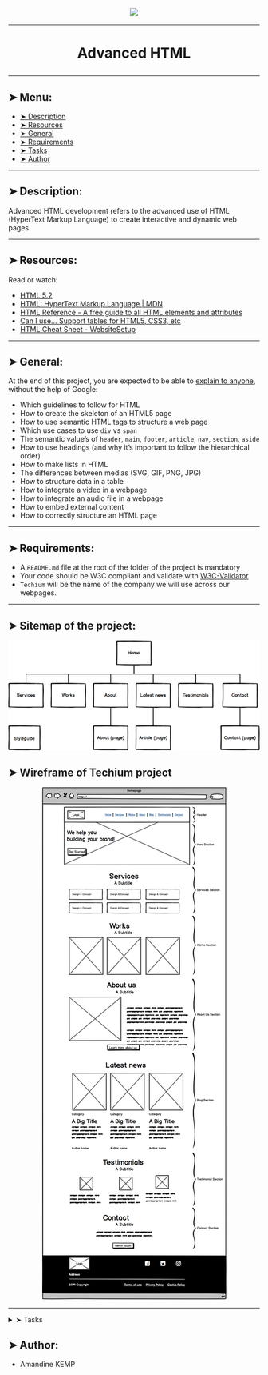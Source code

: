 <p align="center">
    <img [Advanced HTML] src="https://www.hostinger.com/tutorials/wp-content/uploads/sites/2/2018/11/what-is-html-3.webp">
</p>

----------

# <p align="center">Advanced HTML</p>

----------

## ➤ Menu:

* [➤ Description](https://github.com/amandinekemp/holbertonschool-web_front_end/tree/main/html_advanced#-description)
* [➤ Resources](https://github.com/amandinekemp/holbertonschool-web_front_end/tree/main/html_advanced#-resources)
* [➤ General](https://github.com/amandinekemp/holbertonschool-web_front_end/tree/main/html_advanced#-general)
* [➤ Requirements](https://github.com/amandinekemp/holbertonschool-web_front_end/tree/main/html_advanced#-requirements)
* [➤ Tasks](https://github.com/amandinekemp/holbertonschool-web_front_end/tree/main/html_advanced#-tasks)
* [➤ Author](https://github.com/amandinekemp/holbertonschool-web_front_end/tree/main/html_advanced#-author)

----------

## ➤ Description:

Advanced HTML development refers to the advanced use of HTML (HyperText Markup Language) to create interactive and dynamic web pages.

----------

## ➤ Resources:

Read or watch:

* [HTML 5.2](https://intranet.hbtn.io/rltoken/vKPDYmtKXaKCHn5lpZXz7w)
* [HTML: HyperText Markup Language | MDN](https://intranet.hbtn.io/rltoken/ZSMZYbNUWEhTarg4x5syCQ)
* [HTML Reference - A free guide to all HTML elements and attributes](https://intranet.hbtn.io/rltoken/hPxzkJUCKscaZ1YgG0Xaig)
* [Can I use… Support tables for HTML5, CSS3, etc](https://intranet.hbtn.io/rltoken/C1sjK7n4YYmXjzgN07LgUg)
* [HTML Cheat Sheet - WebsiteSetup](https://intranet.hbtn.io/rltoken/33djKxCai7mwDufKGL7eCg)

----------

## ➤ General:

At the end of this project, you are expected to be able to [explain to anyone](https://intranet.hbtn.io/rltoken/pt--DhAqMLE-NJtA1N_8hg), without the help of Google:

* Which guidelines to follow for HTML
* How to create the skeleton of an HTML5 page
* How to use semantic HTML tags to structure a web page
* Which use cases to use `div` vs `span`
* The semantic value’s of `header`, `main`, `footer`, `article`, `nav`, `section`, `aside`
* How to use headings (and why it’s important to follow the hierarchical order)
* How to make lists in HTML
* The differences between medias (SVG, GIF, PNG, JPG)
* How to structure data in a table
* How to integrate a video in a webpage
* How to integrate an audio file in a webpage
* How to embed external content
* How to correctly structure an HTML page

----------

## ➤ Requirements:

* A `README.md` file at the root of the folder of the project is mandatory
* Your code should be W3C compliant and validate with [W3C-Validator](https://intranet.hbtn.io/rltoken/Ru21MgHZLPDcXSsUrHwKJg)
* `Techium` will be the name of the company we will use across our webpages.

----------

## ➤ Sitemap of the project:

<p align="center">
    <img [Sitemap of the project] src="https://github.com/amandinekemp/holbertonschool-web_front_end/blob/main/html_advanced/images/Advanced_HTML_Sitemap_of_the_project.png">
</p>

## ➤ Wireframe of Techium project

<p align="center">
    <img [Sitemap of the project] src="https://github.com/amandinekemp/holbertonschool-web_front_end/blob/main/html_advanced/images/Advanced_HTML_Wireframe_of_Techium_project.png">
</p>


----------

<details>
<summary>➤ Tasks</summary>

### 0. Create your first webpage

Create your first HTML file 0-index.html with:

* Add the doctype on the first line (without any comment)
* After the doctype, open and close a html tag
* Add the language tag, specify English for [ISO language code](https://intranet.hbtn.io/rltoken/qFNHsNpEOoe4uGFKqVa6-Q) and add the direction tag (ltr or rtl) on the html tag.
* Open your file in your browser (the page should be blank)
W3C won’t pass - you can ignore it

Repo:

* GitHub repository: holbertonschool-web_front_end
* Directory: html_advanced
* File: 0-index.html
  
### 1. Structure your webpage

Copy the content of 0-index.html into 1-index.html

Create the head and body sections

* inside the html tag, create the head and body tags (empty) in this order
W3C won’t pass - you can ignore it

Repo:

* GitHub repository: holbertonschool-web_front_end
* Directory: html_advanced
* File: 1-index.html
  
### 2. The head - meta charset, viewport, title, description, favicons

Copy the content of 1-index.html into 2-index.html

<p align="center">
    <img [Advanced HTML] src="https://github.com/amandinekemp/holbertonschool-web_front_end/blob/main/html_advanced/images/%23%23%232.%20The%20head%20-%20meta%20charset%2C%20viewport%2C%20title%2C%20description%2C%20favicons.jpg">
</p>

Meta charset:

* add a meta tag inside the head:
 * add the charset attribute with the value utf-8

Viewport:

* add a meta tag inside the head:
 * add an attribute name on the tag and specify that it is the meta viewport
 * add the key width with the value device-width
 * add the key initial-scale with the value 1.0
 * add the key viewport-fit with the value cover

Title:

* add the title tag just after the meta viewport with value: Homepage - Techium

Description:

* add a meta tag inside the head section
 * add an attribute name on the tag and specify that is the meta description
 * add another attribute called content
 * add the following description: Techium is a digital agency

Favicons:

* download the image above to use as a favicon
* Use the tool at https://realfavicongenerator.net/ to generate all the favicon formats
* take the favicon.ico and favicon.png and place these at the root of your project directory, so that it is siblings with your [0-9]+-index.html files.
* inside the head, create 2 link tags with these 3 attributes: rel, type, and href.
 * the first link tag:
  * rel: icon
  * type: image/x-icon
  * href: ./favicon.ico
 * the second link tag:
  * rel: icon
  * type: image/png
  * href: ./favicon.png

Repo:

* GitHub repository: holbertonschool-web_front_end
* Directory: html_advanced
* File: 2-index.html
  
### 3. Simple header, main, footer

Copy the content of 2-index.html into 3-index.html

Header:

* create the header of your page between the open and close body tag
* put the text Header inside the header

Main:

* create the main tag after the header tag
 * put the text Main content inside your main tags

Footer:

* create the footer tag after the main tag
 * put the text Footer inside the footer tags

Repo:

* GitHub repository: holbertonschool-web_front_end
* Directory: html_advanced
* File: 3-index.html
  
### 4. Aside

Copy the contents of 3-index.html into article.html

* change the <title> to put: Article - Techium
* inside the main tags
 * after the text, create the aside tags with text Aside

Repo:

* GitHub repository: holbertonschool-web_front_end
* Directory: html_advanced
* File: article.html
  
### 5. Section

Copy the content of 3-index.html into 5-index.html

* inside your <main> section
 * remove the text in main, create these sections:
 1. create first section and put the text Hero section inside
 2. create second section and put the text Services section inside
 3. create third section and put the text Works section inside
 4. create fourth section and put the text About section inside
 5. create fifth section and put the text Latest news section inside
 6. create sixth section and put the text Testimonials section inside
 7. create seventh section and put the text Contact section inside

Does not need to pass W3C

Repo:

* GitHub repository: holbertonschool-web_front_end
* Directory: html_advanced
* File: 5-index.html
  
### 6. Work, News, Testimonial articles

Copy the content of 5-index.html into 6-index.html

Work articles:

* inside the section Works section
 * add 3 article tags
  * inside each article write Work # where the hashtag will be the ordered number (1, 2, or 3)

News articles:

* inside the section Latest news section
 * add 3 article tags
  * inside each article write Article # where the hashtag will be the ordered number (1, 2, or 3)

Testimonial articles:

* inside the section Testimonials section
  * add 3 article tags
   * inside each article write Testimonial # where the hashtag will be the ordered number (1, 2, or 3)

W3C won’t pass - you can ignore it

Repo:

* GitHub repository: holbertonschool-web_front_end
* Directory: html_advanced
* File: 6-index.html
  
### 7. Navigation

Copy the content of 6-index.html into 7-index.html

* remove the Header text inside the <header>
* create the nav tag inside the header tag
  * it should remain empty for now

Does not need to pass W3C

Repo:

* GitHub repository: holbertonschool-web_front_end
* Directory: html_advanced
* File: 7-index.html
  
### 8. Level 1 headings

Copy the content of 7-index.html into 8-index.html

* create the level 1 heading inside your main before your sections
  * put text Homepage in your heading tag

Does not need to pass W3C

Repo:

* GitHub repository: holbertonschool-web_front_end
* Directory: html_advanced
* File: 8-index.html

### 9. Level 2 headings

Copy the content of 8-index.html into 9-index.html

* in the section tag with the the text Hero section, remove the text and create a level 2 heading with text We help you build your brand!
* in the section tag with the the text Services section, remove the text and create a level 2 heading with text Services
* in the section tag with the the text Works section, remove the text and create a level 2 heading with text Works
* in the section tag with the the text About section, remove the text and create a level 2 heading with text About Us
* in the section tag with the the text Latest news section, remove the text and create a level 2 heading with text Latest news
* in the section tag with the the text Testimonials section, remove the text and create a level 2 heading with text Testimonials
* in the section tag with the the text Contact section, remove the text and create a level 2 heading with text Contact

W3C won’t pass - you can ignore it

Repo:

* GitHub repository: holbertonschool-web_front_end
* Directory: html_advanced
* File: 9-index.html
  
### 10. Level 3 headings

Copy the content of 9-index.html into 10-index.html

Services headings:

* Inside the section containing the h2 heading Services, add these elements right after the h2:
  * create a level 3 heading with text Design & Concept
  * create a level 3 heading with text Digital Strategy
  * create a level 3 heading with text Content Strategy
  * create a level 3 heading with text UX Design
  * create a level 3 heading with text Web Development
  * create a level 3 heading with text Social Media

Works headings:

* Inside the section containing the h2 heading Works:
 * in the first article, replace the text with a level 3 heading with text Interior Design
 * in the second article, replace the text with a level 3 heading with text Web Development
 * in the third article, replace the text with a level 3 heading with text Personal Brand

About Us headings:

* Inside the section containing the h2 heading About Us, after the h2 heading, create these elements in this order:
 * a level 3 heading with text Who are we
 * a level 3 heading with text Our culture
 * a level 3 heading with text How we work

Latest news headings:

* Inside the section containing the h2 heading Latest news:
 * in the first article replace the text with a level 3 heading with text Hoc loco tenere se Triarius non potuit.
 * in the second article replace the text with a level 3 heading with text Ut alios omittam, hunc appello, quem ille unum secutus est.
 * in the third article replace the text with a level 3 heading with text Bestiarum vero nullum iudicium puto.

W3C does not need to pass here

Repo:

* GitHub repository: holbertonschool-web_front_end
* Directory: html_advanced
* File: 10-index.html
  
### 11. styleguide

Copy the content of 3-index.html into 11-styleguide.html

* change the title to Styleguide - Techium
* remove the text from header, main, and footer
* create a new <section> inside your main tag
  * create a header in this section
   * in the header add a level 2 heading with text Headings
  * after the header:
   * add a level 1 heading with text Heading level 1
   * add a level 2 heading with text Heading level 2
   * add a level 3 heading with text Heading level 3
   * add a level 4 heading with text Heading level 4
   * add a level 5 heading with text Heading level 5
   * add a level 6 heading with text Heading level 6

Repo:

* GitHub repository: holbertonschool-web_front_end
* Directory: html_advanced
* File: 11-styleguide.html
  
### 12. Paragraphs

Copy the content of 10-index.html into 12-index.html

About Us paragraphs:

* in the About Us section
 * after the first h3 (who are we) create a paragraph with the text: Lorem ipsum dolor sit amet, consectetur adipisicing elit. Ipsum, omnis expedita! Eum, praesentium cumque accusantium rem, sit quaerat est nisi ratione, deserunt ducimus quidem iste dicta quibusdam atque maxime cum!
 * after the second h3 create a paragraph with the text: Lorem ipsum dolor sit amet, consectetur adipisicing elit. Ipsum, omnis expedita! Eum, praesentium cumque accusantium rem, sit quaerat est nisi ratione, deserunt ducimus quidem iste dicta quibusdam atque maxime cum!
 * after the third h3 create a paragraph with the text: Lorem ipsum dolor sit amet, consectetur adipisicing elit. Ipsum, omnis expedita! Eum, praesentium cumque accusantium rem, sit quaerat est nisi ratione, deserunt ducimus quidem iste dicta quibusdam atque maxime cum!

Latest news paragraphs:

* in the Latest news section
 * in the first article
  * create a paragraph with text Career before the heading
  * create a paragraph with text Lorem ipsum dolor sit amet, consectetur adipiscing elit. Id Sextilius factum negabat. Quo tandem modo? At eum nihili facit; Quae contraria sunt his, malane? after the heading
 * in the second article
   * create a paragraph with text Digital Life before the heading
   * create a paragraph with text Lorem ipsum dolor sit amet, consectetur adipiscing elit. Tum mihi Piso: Quid ergo? Tum ille: Ain tandem? Non autem hoc: igitur ne illud quidem. Sed quod proximum fuit non vidit. Nos commodius agimus. An nisi populari fama? after the heading
 * in the third article
   * create a paragraph with text Social before the heading
   * create a paragraph with text Lorem ipsum dolor sit amet, consectetur adipiscing elit. Non igitur bene. Quid enim est a Chrysippo praetermissum in Stoicis? Pugnant Stoici cum Peripateticis. Prioris generis est docilitas, memoria; Apparet statim, quae sint officia, quae actiones. after the heading

Contact paragraph:

* in the Contact section after the heading
 * create a paragraph with the text: Lorem ipsum dolor sit amet, consectetur adipiscing elit. Id Sextilius factum negabat. Quo tandem modo? At eum nihili facit; Quae contraria sunt his, malane?

Additional paragraphs:

* below the level 2 Services heading add a paragraph with text We work with you
* below the level 2 Works heading add a paragraph with text Take a look in our portfolio
* below the level 2 About Us heading add a paragraph with text Everything about us
* below the level 2 Testimonials heading add a paragraph with text We are more than a digital company
* below the level 2 Contact heading add a paragraph with text We like to know new people

Does not need to pass W3C

Repo:

* GitHub repository: holbertonschool-web_front_end
* Directory: html_advanced
* File: 12-index.html
  
### 13. styleguide paragraphs

Copy the contents of 11-styleguide.html into 13-styleguide.html

* After the existing section containing Headings, create a new section in main
 * in this section create a header
   * Inside the header, create a level 2 heading with text Paragraph
 * after the header add a level 2 heading with text Heading with a subtitle
 * after the level 2 heading, add a paragraph with text This is my subtitle
 * after the last paragraph, add another paragraph with text: Nunc lacinia ante nunc ac lobortis. Interdum adipiscing gravida odio porttitor sem non mi integer non faucibus ornare mi ut ante amet placerat aliquet. Volutpat eu sed ante lacinia sapien lorem accumsan varius montes viverra nibh in adipiscing blandit tempus accumsan.

Repo:

* GitHub repository: holbertonschool-web_front_end
* Directory: html_advanced
* File: 13-styleguide.html
  
### 14. Span

Copy the contents of 12-index.html into 14-index.html

In the very first <header>,

* before the nav, create a span with the text Techium
Does not need to pass W3C

Repo:

* GitHub repository: holbertonschool-web_front_end
* Directory: html_advanced
* File: 14-index.html
  
### 15. Div

Copy the contents of 14-index.html into 15-index.html

* Wrap the contents of the header element with a div
* Wrap the content of each section element within a div
* Finally, wrap the contents of the <footer> tag with a div

W3C does not need to pass

Repo:

* GitHub repository: holbertonschool-web_front_end
* Directory: html_advanced
* File: 15-index.html
  
### 16. Structure your sections

Copy the contents of 15-index.html into 16-index.html

* in the div in the Services section
 * create a header tag that wraps the h2 and the p
 * create a div sibling to the header that wraps the rest of the content
* in the div in the Works section
 * create a header tag that wraps the h2 and the p
 * create a div sibling to the header that wraps the rest of the content
* in the div in the About Us section
 * create a header tag that wraps the h2 and the p
 * create a div sibling to the header that wraps the rest of the content
* ,in the div in the Latest news section
 * create a header tag that wraps the h2
 * create a div sibling to the header that wraps the rest of the content
* in the div in the Testimonials section
 * create a header tag that wraps the h2 and the p
 * create a div sibling to the header that wraps the rest of the content
* in the div in the Contact section
 * create a header tag that wraps the h2 and the first p
 * create a div sibling to the header that wraps the rest of the content

W3C does not need to pass

Repo:

* GitHub repository: holbertonschool-web_front_end
* Directory: html_advanced
* File: 16-index.html
  
### 17. Comments

Copy the content of 16-index.html into 17-index.html

* before the header add a line break and a comment saying Header to help with scanning your code
* before the main add a line break and a comment saying Main to help with scanning your code
* before the footer add a line break and a comment saying Footer to help with scanning your code
* before the Hero section add a line break and a comment saying Hero section
* before the Services section add a line break and a comment saying Services section
* before the Works section add a line break and a comment saying Works section
* before the About Us section add a line break and a comment saying About Us section
* before the Latest news section add a line break and a comment saying Latest news section
* before the Testimonials section add a line break and a comment saying Testimonials section
* before the Contact section add a line break and a comment saying Contact section

Does not need to pass W3C

Repo:

* GitHub repository: holbertonschool-web_front_end
* Directory: html_advanced
* File: 17-index.html
  
### 18. link your logo

Copy the content of 17-index.html into 18-index.html

* in the header, wrap the span with a link that redirects to the page at the root of your folder (/)
* wrap the link with a div

W3C does not need to pass

Repo:

* GitHub repository: holbertonschool-web_front_end
* Directory: html_advanced
* File: 18-index.html
  
### 19. Create new pages

Copy the content of 18-index.html into about.html, latest_news.html and contact.html

* change the title of about.html to replace Homepage with About
* change the title of latest_news.html to replace Homepage with Latest news
* change the title of contact.html to replace Homepage with Contact

Does not need to pass W3C

Repo:

* GitHub repository: holbertonschool-web_front_end
* Directory: html_advanced
* File: about.html, latest_news.html, contact.html
  
### 20. Add links

Copy the content of 18-index.html into 20-index.html

* in your nav tags
 * create a link to / with the text Home
 * create an anchor to services with the text Services
 * create an anchor to works with the text Works
 * create an anchor to about with the text About
 * create an anchor to latest_news with the text Latest news
 * create an anchor to testimonials with the text Testimonials
 * create an anchor to contact with the text Contact

For now, the anchor links will not work. We will make them work in the CSS project.

Does not need to pass W3C

Repo:

* GitHub repository: holbertonschool-web_front_end
* Directory: html_advanced
* File: 20-index.html
  
### 21. Add social media links

Copy the content of 20-index.html into 21-index.html

* in the div in the footer
 * remove any text you have
 * create a link to https://www.facebook.com/HolbertonSchool/ with the text Facebook
 * create a link to https://twitter.com/holbertonschool with the text Twitter
 * create a link to https://www.instagram.com/holbertonschool/ with the text Instagram

W3C won’t pass - you can ignore it

Repo:

* GitHub repository: holbertonschool-web_front_end
* Directory: html_advanced
* File: 21-index.html
  
### 22. "Button" links

Copy the content of 21-index.html into 22-index.html

* in the Hero section, after the heading
 * create a link to # with the text Get started
* in the About Us section, after the div containing the level 3 headings and paragraphs
 * create a link to about.html with the text Learn more about us
* in the Contact section, after the div containing the paragraph
 * create a link to contact.html with text Get in touch

Does not need to pass W3C

Repo:

* GitHub repository: holbertonschool-web_front_end
* Directory: html_advanced
* File: 22-index.html
  
### 23. Services, Works, Latest news links

Copy the content of 22-index.html into 23-index.html

* in the Services section
 * in each level 3 heading, create a link to # around the text already in the heading
* in the Works section
 * in each level 3 heading, create a link to # around the text already in the heading
* in the Latest news section
 * in each level 3 heading, create a link to # around the text already in the heading

Does not need to pass W3C

Repo:

* GitHub repository: holbertonschool-web_front_end
* Directory: html_advanced
* File: 23-index.html
  
### 24. List the links

Copy the content of 23-index.html into 24-index.html

* in the nav
 * create an unordered list, put each anchor tag (Home, Services, Works, …) as an individual list item
* in the div in the footer
 * create an unordered list and put each anchor tag (Facebook, Twitter, …) as an individual list item

W3C does not need to pass

Repo:

* GitHub repository: holbertonschool-web_front_end
* Directory: html_advanced
* File: 24-index.html
  
### 25. Secondary navigation menu

Copy the content of 24-index.html into 25-index.html

* inside the footer, after the div
 * create a new div
 * in the new div create an unordered list with the following links:
 1. link to # with text Terms of Use
 2. link to # with text Privacy Policy
 3. link to # with text Cookie Policy

Repo:

* GitHub repository: holbertonschool-web_front_end
* Directory: html_advanced
* File: 25-index.html
  
### 26. Examples of lists for the styleguide

Copy the content of 13-styleguide.html into 26-styleguide.html

Example of unordered list:

* inside main after Paragraph section, add :
 * a new line and a comment with text Lists
 * after, create a new section with inside:
  * create a header with inside a level 2 heading with the text Lists
  * after the new header, create a div with inside:
    * a level 3 heading with text Unordered
     * under it, add an unordered list with these items: Dolor pulvinar etiam magna etiam., Sagittis adipiscing lorem eleifend., Felis enim feugiat dolore viverra.

Example of ordered list:

* after previous unordered list, in the same div
 * add a level 3 heading with text Ordered
 * add an ordered list with these items:
 1. Dolor pulvinar etiam magna etiam.
 2. Sagittis adipiscing lorem eleifend.
 3. Felis enim feugiat dolore viverra.

Example of definition list:

* after previous ordered list, in the same div
 * add a heading level 3 with text Definition
 * add a definition list with these items:
 1. Term: Definition List title, Definition: Definition text.
 2. Term: Startup, Definition: A startup company or startup is a company or temporary organization designed to search for a repeatable and scalable business model.
 3. Term: Water, Definition: A colorless, transparent, odorless liquid that forms the seas, lakes, rivers, and rain and is the basis of the fluids of living organisms.

Repo:

* GitHub repository: holbertonschool-web_front_end
* Directory: html_advanced
* File: 26-styleguide.html
  
### 27. Separate content

Copy the content of 25-index.html into 27-index.html

* in the footer between the two divs:
 * add a horizontal rule
 * after the horizontal rule add a paragraph with text © 2020 Techium, made with ♥ by students at Holberton School.

W3C does not need to pass.

Repo:

* GitHub repository: holbertonschool-web_front_end
* Directory: html_advanced
* File: 27-index.html
  
### 28. Horizontal rule example

Copy the content of 26-styleguide.html into 28-styleguide.html

* in main after Lists section
 * add a new line and a comment with the text Horizontal rule
 * create a new section
  * create a header and inside it add a level 2 heading with the text Horizontal rule
  * after the header create a div and put a horizontal rule in it

Repo:

* GitHub repository: holbertonschool-web_front_end
* Directory: html_advanced
* File: 28-styleguide.html
  
### 29. Client quotes

Copy the content of 27-index.html into 29-index.html

* in the Testimonials section
 * in the first article
  * replace the text with a blockquote with text I am completely blown away. Thanks to Techium, we've just launched our 5th website! and cite author Yuri Y.
 * in the second article
  * replace the text with a blockquote with text Thank you so much for your help. Techium company is awesome! and cite author Dorrie S.
 * in the third article
  * replace the text with a blockquote with text I love your system. Definitely worth the investment. I'd be lost without Techium company. and cite author Sven H.

W3C does not need to pass

Repo:

* GitHub repository: holbertonschool-web_front_end
* Directory: html_advanced
* File: 29-index.html
  
### 30. Examples of quotes

Copy the content of 28-styleguide.html into 30-styleguide.html

Example of inline quote:

* inside main after Horizontal rule section
 * add a new line and a comment with text Blockquotes
 * create a new section
  * in the section create a header, in the header create a level 2 heading with text Blockquotes
  * after the header, create a div
   * in the div add a level 3 heading with the text Inline quote
   * add an inline quote with the text Stay hungry. Stay foolish.

Example of blockquote:

* after the inline quote div, create another div
 * in the new div add a level 3 heading with the text Blockquote
 * add a multiline quote with the text I will be the leader of a company that ends up being worth billions of dollars, because I got the answers. I understand culture. I am the nucleus. I think that’s a responsibility that I have, to push possibilities, to show people, this is the level that things could be at. and cite Kanye West, Musician

Repo:

* GitHub repository: holbertonschool-web_front_end
* Directory: html_advanced
* File: 30-styleguide.html
  
### 31. Address and latest news authors

Copy the content of 29-index.html into 31-index.html

* in the footer
 * right after open footer tag, put the following address: 234 Washington Street (line-break) Urbana, Illinois
* in the Latest news section
 * in the first article, after the last paragraph, add the author name in small print: By Kelly D.
 * in the second article, after the last paragraph, add the author name in small print: By William A.
 * in the third article, after the last paragraph, add the author name in small print: By Frances J.

W3C does not need to pass

Repo:

* GitHub repository: holbertonschool-web_front_end
* Directory: html_advanced
* File: 31-index.html
  
### 32. Typography section - using the correct tags

Copy the content of 30-styleguide.html into 32-styleguide.html

* inside main after the Blockquotes section

 * add a new line and a comment with text Typography
 * create a new section

  * in the section create a header and inside it add a level 2 heading with the text Typography
  * after the header create a div, inside the div add this text with the correct HTML tag: 320 Stewart Avenue, Unit 12 (line break) New York City NY 10001, the city, state, and postal code should be on a separate line
  * create another div, in the new div nest this code block using the pre HTML tag:
  
 <code>
     <h2>My title</h2>
     <p>Proin lacus turpis, feugiat sit amet sollicitudin non, volutpat in libero. Aenean hendrerit ultrices nulla ac lobortis. Vestibulum consectetur nibh vel ante rhoncus faucibus.</p>
 </code>

  * create another div, in the new div add this paragraph of text with the correct HTML tag: Curabitur sit amet turpis cursus massa mollis highlighted. Duis finibus leo massa, eget dapibus erat finibus sed. Aenean condimentum sapien magna, eleifend highlighted mi consequat ut. Cras nec quam sed sapien ultricies highlighted ut sed metus. Each occurrence of the word highlighted should be highlighted.

W3C does not need to pass

Repo:

* GitHub repository: holbertonschool-web_front_end
* Directory: html_advanced
* File: 32-styleguide.html
  
### 33. Table

Copy the content of 32-styleguide.html into 33-styleguide.html

inside main after Typography section
add a new line and a comment with text Table
create a new section
in the section create a header, in the header add a level 2 heading with the text Table
after the header, create a table, reproduce in HTML the visual below

![star wars Trilogy Data](https://github.com/amandinekemp/holbertonschool-web_front_end/blob/main/html_advanced/images/%23%23%2333.%20Table.jpg)

The <th> tags containing Title, Director, Release Date should have a scope attribute set to col The <th> tags containing the names of the movies should have a scope attribute set to row

Due to previous task, does not have to pass W3C

Repo:

* GitHub repository: holbertonschool-web_front_end
* Directory: html_advanced
* File: 33-styleguide.html
  
### 34. Details

Copy the content of 33-styleguide.html into 34-styleguide.html

* in main tag after Table section
 * add a new line and a comment with text Details
 * create a new section
   * create a header, in the header add a level 2 heading with the text Details
   * after the header create a div
    * in the div add a level 3 heading with text Default
    * add a details element and specify Show/Hide me in the summary
    * add this text after the summary: Pellentesque habitant morbi tristique senectus et netus et malesuada fames ac turpis egestas.
  * create another div
    * add a level 3 heading with text Open
    * add a details element that is open by default and specify Always open in the summary
   * add this text after the summary: Pellentesque habitant morbi tristique senectus et netus et malesuada fames ac turpis egestas.

Due to earlier task, does not have to pass W3C

Repo:

* GitHub repository: holbertonschool-web_front_end
* Directory: html_advanced
* File: 34-styleguide.html
  
### 35. Replace text logo with image logo

![Techium](https://s3.eu-west-3.amazonaws.com/hbtn.intranet/uploads/medias/2019/11/06f32e89f2a82582234e.png?X-Amz-Algorithm=AWS4-HMAC-SHA256&X-Amz-Credential=AKIA4MYA5JM5DUTZGMZG%2F20240311%2Feu-west-3%2Fs3%2Faws4_request&X-Amz-Date=20240311T081103Z&X-Amz-Expires=86400&X-Amz-SignedHeaders=host&X-Amz-Signature=da2c2a811efde4268fd3393167a1ff384fc947bef93c1c5ec12de6a689468a7d)

Copy the content of 31-index.html into 35-index.html

* in header
 * find the span with the name of the website
 * replace it with the image above
 * make sure the image is in the same directory as all of your  * other files and that the file name is logo-black.png
 * alt: Techium logo
 * don’t forget to specify width of 160 and height of 40
* in footer, after the opening tag and before the address
 * insert the logo image
 * alt: Techium logo
 * don’t forget to specify the width and height (same as in header)

W3C does not need to pass

Repo:

* GitHub repository: holbertonschool-web_front_end
* Directory: html_advanced
* File: 35-index.html
  
### 36. Add images to your sections

Copy the content of 35-index.html into 36-index.html

You can use image generators to get images for this task. For avatar images you can download them on UI Faces. Just make sure you rename your images to match the task requirements.

Add three images in the Works section:

* in the Works section
  * before the first level 3 heading create a div
   * add images/pic-work-01.jpg inside the div
   * alt: empty
 * before the second level 3 heading create a div
   * add images/pic-work-02.jpg inside the div
   * alt: empty
 * before the third level 3 heading create a div
   * add images/pic-work-03.jpg inside the div
   * alt: empty

Add one image in the About Us section:

* in the About Us section before the first level 3 heading inside the div
  * add the image images/pic-about-us.jpg
   * alt: empty
   * width: 460
   * height: 447

Add three images in the Latest news section:

* in the Latest news section
 * in the first article, before the first paragraph, create a div
  * in the div add the image images/pic-blog-01.jpg
  * alt: empty
  * width: 305
  * height: 205

* in the second article, before the first paragraph, create a div
 * in the div add the image images/pic-blog-02.jpg
 * alt: empty
 * width: 305
 * height: 205

* in the third article, before the first paragraph, create a div
* in the div add the image images/pic-blog-03.jpg
 * alt: empty
 * width: 305
 * height: 205

Add three images in the Testimonials section:

* in the Testimonials section
 * in the first article before the quote, add the image images/pic-person-01.jpg
  * alt: Yuri Y. avatar
  * width: 100px
  * height: 100px
 * in the second article before the quote, add the image images/pic-person-02.jpg
  * alt: Dorrie S. avatar
  * width: 100px
  * height: 100px
 * in the third article before the quote, add the image images/pic-person-03.jpg
  * alt: Sven H. avatar
  * width: 100px
  * height: 100px

Does not need to pass W3C

Repo:

* GitHub repository: holbertonschool-web_front_end
* Directory: html_advanced
* File: 36-index.html
  
### 37. Social icons

Copy the content of 36-index.html into index.html (the final file!)

* inside the footer

 * replace the text Facebook with the SVG icon code and add width of 25px and height of 25px to the SVG tag:
<svg viewbox="0 0 24 24" xmlns="http://www.w3.org/2000/svg">
<title>
Facebook icon
</title>
<path d="M23.998 12c0-6.628-5.372-12-11.999-12C5.372 0 0 5.372 0 12c0 5.988 4.388 10.952 10.124 11.852v-8.384H7.078v-3.469h3.046V9.356c0-3.008 1.792-4.669 4.532-4.669 1.313 0 2.686.234 2.686.234v2.953H15.83c-1.49 0-1.955.925-1.955 1.874V12h3.328l-.532 3.469h-2.796v8.384c5.736-.9 10.124-5.864 10.124-11.853z"/>
</svg>
 * replace the text Twitter with the SVG icon code and add width of 25px and height of 25px to the SVG tag:
<svg viewbox="0 0 24 24" xmlns="http://www.w3.org/2000/svg">
<title>
Twitter icon
</title>
<path d="M23.954 4.569a10 10 0 0 1-2.825.775 4.958 4.958 0 0 0 2.163-2.723c-.951.555-2.005.959-3.127 1.184a4.92 4.92 0 0 0-8.384 4.482C7.691 8.094 4.066 6.13 1.64 3.161a4.822 4.822 0 0 0-.666 2.475c0 1.71.87 3.213 2.188 4.096a4.904 4.904 0 0 1-2.228-.616v.061a4.923 4.923 0 0 0 3.946 4.827 4.996 4.996 0 0 1-2.212.085 4.937 4.937 0 0 0 4.604 3.417 9.868 9.868 0 0 1-6.102 2.105c-.39 0-.779-.023-1.17-.067a13.995 13.995 0 0 0 7.557 2.209c9.054 0 13.999-7.496 13.999-13.986 0-.209 0-.42-.015-.63a9.936 9.936 0 0 0 2.46-2.548l-.047-.02z"/>
</svg>
 * replace the text Instagram with the SVG icon code and add width of 25px and height of 25px to the SVG tag:
<svg viewbox="0 0 24 24" xmlns="http://www.w3.org/2000/svg">
<title>
Instagram icon
</title>
<path d="M12 0C8.74 0 8.333.015 7.053.072 5.775.132 4.905.333 4.14.63c-.789.306-1.459.717-2.126 1.384S.935 3.35.63 4.14C.333 4.905.131 5.775.072 7.053.012 8.333 0 8.74 0 12s.015 3.667.072 4.947c.06 1.277.261 2.148.558 2.913a5.885 5.885 0 0 0 1.384 2.126A5.868 5.868 0 0 0 4.14 23.37c.766.296 1.636.499 2.913.558C8.333 23.988 8.74 24 12 24s3.667-.015 4.947-.072c1.277-.06 2.148-.262 2.913-.558a5.898 5.898 0 0 0 2.126-1.384 5.86 5.86 0 0 0 1.384-2.126c.296-.765.499-1.636.558-2.913.06-1.28.072-1.687.072-4.947s-.015-3.667-.072-4.947c-.06-1.277-.262-2.149-.558-2.913a5.89 5.89 0 0 0-1.384-2.126A5.847 5.847 0 0 0 19.86.63c-.765-.297-1.636-.499-2.913-.558C15.667.012 15.26 0 12 0zm0 2.16c3.203 0 3.585.016 4.85.071 1.17.055 1.805.249 2.227.415.562.217.96.477 1.382.896.419.42.679.819.896 1.381.164.422.36 1.057.413 2.227.057 1.266.07 1.646.07 4.85s-.015 3.585-.074 4.85c-.061 1.17-.256 1.805-.421 2.227a3.81 3.81 0 0 1-.899 1.382 3.744 3.744 0 0 1-1.38.896c-.42.164-1.065.36-2.235.413-1.274.057-1.649.07-4.859.07-3.211 0-3.586-.015-4.859-.074-1.171-.061-1.816-.256-2.236-.421a3.716 3.716 0 0 1-1.379-.899 3.644 3.644 0 0 1-.9-1.38c-.165-.42-.359-1.065-.42-2.235-.045-1.26-.061-1.649-.061-4.844 0-3.196.016-3.586.061-4.861.061-1.17.255-1.814.42-2.234.21-.57.479-.96.9-1.381.419-.419.81-.689 1.379-.898.42-.166 1.051-.361 2.221-.421 1.275-.045 1.65-.06 4.859-.06l.045.03zm0 3.678a6.162 6.162 0 1 0 0 12.324 6.162 6.162 0 1 0 0-12.324zM12 16c-2.21 0-4-1.79-4-4s1.79-4 4-4 4 1.79 4 4-1.79 4-4 4zm7.846-10.405a1.441 1.441 0 0 1-2.88 0 1.44 1.44 0 0 1 2.88 0z"/>
</svg>
W3C does not need to pass

Repo:

* GitHub repository: holbertonschool-web_front_end
* Directory: html_advanced
* File: index.html
  
### 38. Add a video player in the styleguide

Copy the content of 34-styleguide.html into 38-styleguide.html

* in main after the Details section
 * add a new line and a comment with text Video
 * create a section
  * in the section create a header, in the header add a level 2 heading with the text Video
  * after the header add the following video: https://intranet-projects-files.s3.amazonaws.com/webstack/BigBuckBunny.mp4
  * add controls to the video
  * ensure that the video does a loop
  * display https://intranet-projects-files.s3.amazonaws.com/webstack/thumbnail.jpg when the video is downloading
  * provide an alternative text: Sorry, your browser doesn't support HTML5 video

Due to an earlier task, does not need to pass W3C

Repo:

* GitHub repository: holbertonschool-web_front_end
* Directory: html_advanced
* File: 38-styleguide.html
  
### 39. Add an audio player in the styleguide

Copy the content of 38-styleguide.html into 39-styleguide.html

* in main after Video section
 * add a new line and a comment with text Audio
 * create a section
   * in the section create a header, in the header add a level 2 heading with the text Audio
  * after the header add the following audio file: https://intranet-projects-files.s3.amazonaws.com/webstack/TroubleChapter8_64kb.mp3
  * add controls to the audio player
  * provide an alternative text: Sorry, your browser doesn't support audio element

Due to an earlier task, does not need to pass W3C

Repo:

* GitHub repository: holbertonschool-web_front_end
* Directory: html_advanced
* File: 39-styleguide.html
  
### 40. Add a iframe example in the styleguide

Copy the content of 39-styleguide.html into styleguide.html

* in main after the Audio section
 * add a new line and a comment with text Iframe
 * create a section
  * in the section create a header, in the header add a level 2 heading with the text Iframe
  * after the header add a div
   * inside the div, create an iframe
    * title: Holberton School
    * width: 350px
    * height: 200px
    * source: https://www.youtube.com/embed/41N6bKO-NVI
    * fallback text: Holberton Sally

W3C does not need to pass

And you are done!

Repo:

* GitHub repository: holbertonschool-web_front_end
* Directory: html_advanced
* File: styleguide.html

</details>

## ➤ Author:

- Amandine KEMP
